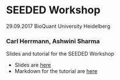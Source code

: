 # SEEDED Workshop

29.09.2017 BioQuant University Heidelberg

### Carl Herrmann, Ashwini Sharma

Slides and tutorial for the SEEDED Workshop

* Slides are [here](2017-09-27_SEEDED2.pdf)
* Markdown for the tutorial are [here](BNtutorial/bnTutorial.md)